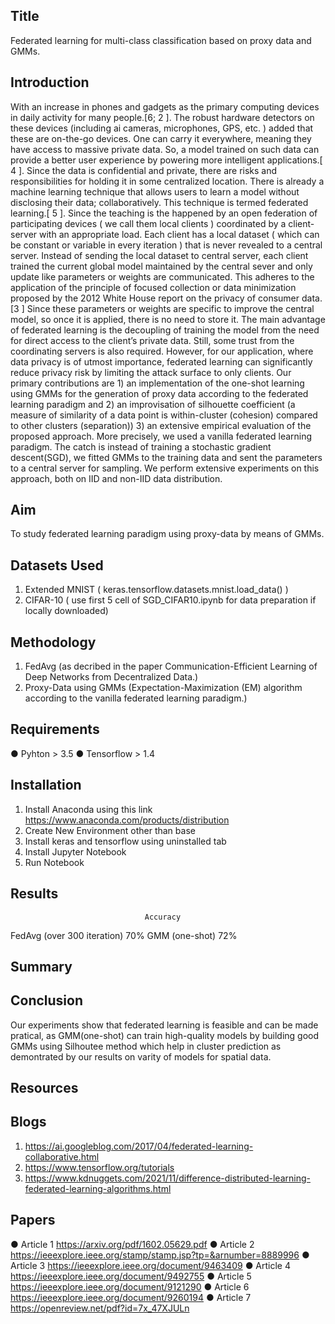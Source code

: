 ## Title 
Federated learning for multi-class classification based on proxy data and GMMs.

## Introduction
With an increase in phones and gadgets as the primary computing devices in daily activity
for many people.[6; 2 ]. The robust hardware detectors on these devices (including ai
cameras, microphones, GPS, etc. ) added that these are on-the-go devices. One
can carry it everywhere, meaning they have access to massive private data. So, a
model trained on such data can provide a better user experience by powering more
intelligent applications.[ 4 ]. Since the data is confidential and private, there are risks and
responsibilities for holding it in some centralized location.
There is already a machine learning technique that allows users to learn a model without
disclosing their data; collaboratively. This technique is termed federated learning.[ 5 ].
Since the teaching is the happened by an open federation of participating devices ( we
call them local clients ) coordinated by a client-server with an appropriate load. Each
client has a local dataset ( which can be constant or variable in every iteration ) that is
never revealed to a central server. Instead of sending the local dataset to central server,
each client trained the current global model maintained by the central sever and only
update like parameters or weights are communicated. This adheres to the application of
the principle of focused collection or data minimization proposed by the 2012 White
House report on the privacy of consumer data.[3 ] Since these parameters or weights are
specific to improve the central model, so once it is applied, there is no need to store it.
The main advantage of federated learning is the decoupling of training the model from the
need for direct access to the client’s private data. Still, some trust from the coordinating
servers is also required. However, for our application, where data privacy is of utmost
importance, federated learning can significantly reduce privacy risk by limiting the attack
surface to only clients.
Our primary contributions are 1) an implementation of the one-shot learning using
GMMs for the generation of proxy data according to the federated learning paradigm
and 2) an improvisation of silhouette coefficient (a measure of similarity of a data point
is within-cluster (cohesion) compared to other clusters (separation)) 3) an extensive
empirical evaluation of the proposed approach. More precisely, we used a vanilla
federated learning paradigm. The catch is instead of training a stochastic gradient
descent(SGD), we fitted GMMs to the training data and sent the parameters to a central
server for sampling. We perform extensive experiments on this approach, both on IID
and non-IID data distribution.

## Aim
To study federated learning paradigm using proxy-data by means of GMMs.

## Datasets Used
1. Extended MNIST ( keras.tensorflow.datasets.mnist.load_data() ) 
2. CIFAR-10 ( use first 5 cell of SGD_CIFAR10.ipynb for data preparation if locally downloaded)

## Methodology
1. FedAvg (as decribed in the paper Communication-Efficient Learning of Deep Networks from Decentralized Data.)
2. Proxy-Data using GMMs (Expectation-Maximization (EM) algorithm according to the vanilla federated learning paradigm.) 

## Requirements
●	 Pyhton > 3.5
●	 Tensorflow > 1.4

## Installation
1. Install Anaconda using this link https://www.anaconda.com/products/distribution
2. Create New Environment other than base
3. Install keras and tensorflow using uninstalled tab
4. Install Jupyter Notebook
5. Run Notebook

## Results
  
                                  Accuracy
FedAvg (over 300 iteration)         70%
GMM (one-shot)                      72%


## Summary


## Conclusion
Our experiments show that federated learning is feasible and can be made pratical, as GMM(one-shot) can train high-quality models by building good GMMs using Silhoutee method which help in cluster prediction as demontrated by our results on varity of models for spatial data.

## Resources
  ## Blogs
  1. https://ai.googleblog.com/2017/04/federated-learning-collaborative.html
  2. https://www.tensorflow.org/tutorials
  3. https://www.kdnuggets.com/2021/11/difference-distributed-learning-federated-learning-algorithms.html
  
  ## Papers
  ●	Article 1 https://arxiv.org/pdf/1602.05629.pdf
  ●	Article 2 https://ieeexplore.ieee.org/stamp/stamp.jsp?tp=&arnumber=8889996
  ●	Article 3 https://ieeexplore.ieee.org/document/9463409
  ●	Article 4 https://ieeexplore.ieee.org/document/9492755
  ●	Article 5 https://ieeexplore.ieee.org/document/9121290
  ●	Article 6 https://ieeexplore.ieee.org/document/9260194
  ●	Article 7 https://openreview.net/pdf?id=7x_47XJULn



